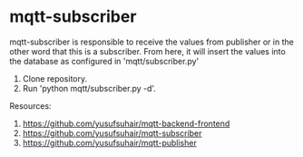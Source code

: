 # mqtt-subscriber

mqtt-subscriber is responsible to receive the values from publisher or in the other word that this is a subscriber. From here, it will insert the values into the database as configured in 'mqtt/subscriber.py'

1. Clone repository.
2. Run 'python mqtt/subscriber.py -d'.

Resources:
1. https://github.com/yusufsuhair/mqtt-backend-frontend
2. https://github.com/yusufsuhair/mqtt-subscriber
3. https://github.com/yusufsuhair/mqtt-publisher
